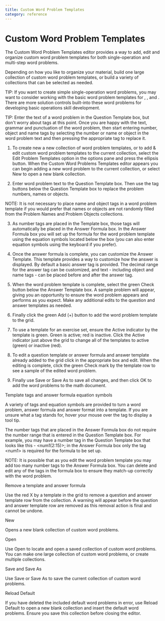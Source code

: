 ```yaml
---
title: Custom Word Problem Templates
category: reference
---
```


# Custom Word Problem Templates

The Custom Word Problem Templates editor provides a way to add, edit and organize custom word problem templates for both single-operation and multi-step word problems.

Depending on how you like to organize your material, build one large collection of custom word problem templates, or build a variety of collections that can be selected as needed.

TIP: If you want to create simple single-operation word problems, you may want to consider working with the basic word problem templates for , , and . There are more solution controls built-into these word problems for developing basic operations skill development.

TIP: Enter the text of a word problem in the Question Template box, but don't worry about tags at this point. Once you are happy with the text, grammar and punctuation of the word problem, then start entering number, object and name tags by selecting the number or name or object in the word problem text and then pressing the appropriate tag to replace it.

1. To create new a new collection of word problem templates, or to add & edit custom word problem templates to the current collection, select the Edit Problem Templates option in the options pane and press the ellipsis button. When the Custom Word Problems Templates editor appears you can begin adding a new word problem to the current collection, or select New to open a new blank collection.

2. Enter word problem text to the Question Template box. Then use the tag buttons below the Question Template box to replace the problem numbers, names or objects.

NOTE: It is not necessary to place name and object tags in a word problem template if you would prefer that names or objects are not randomly filled from the Problem Names and Problem Objects collections.

3. As number tags are placed in the Template box, those tags will automatically be placed in the Answer Formula box. In the Answer Formula box you will set up the formula for the word problem template using the equation symbols located below the box (you can also enter equation symbols using the keyboard if you prefer).

4. Once the answer formula is complete, you can customize the Answer Template. This template provides a way to customize how the answer is displayed. By default a basic answer tag is provided. The decimal range for the answer tag can be customized, and text - including object and name tags - can be placed before and after the answer tag.

5. When the word problem template is complete, select the green Check button below the Answer Template box. A sample problem will appear, giving you an opportunity to ensure the word problem appears and performs as you expect. Make any additional edits to the question and answer templates as needed.

6. Finally click the green Add (+) button to add the word problem template to the grid.

7. To use a template for an exercise set, ensure the Active indicator by the template is green. Green is active; red is inactive. Click the Active indicator just above the grid to change all of the templates to active (green) or inactive (red).

8. To edit a question template or answer formula and answer template already added to the grid click in the appropriate box and edit. When the editing is complete, click the green Check mark by the template row to see a sample of the edited word problem.

9. Finally use Save or Save As to save all changes, and then click OK to add the word problems to the math document.

Template tags and answer formula equation symbols

A variety of tags and equation symbols are provided to turn a word problem, answer formula and answer format into a template. If you are unsure what a tag stands for, hover your mouse over the tag to display a tool tip.

The number tags that are placed in the Answer Formula box do not require the number range that is entered in the Question Template box. For example, you may have a number tag in the Question Template box that looks like this - &lt;num1(2:15)&gt;; in the Answer Formula box only the tag &lt;num1&gt; is required for the formula to be set up.

NOTE: It is possible that as you edit the word problem template you may add too many number tags to the Answer Formula box. You can delete and edit any of the tags in the formula box to ensure they match-up correctly with the word problem.

Remove a template and answer formula

Use the red X by a template in the grid to remove a question and answer template row from the collection. A warning will appear before the question and answer template row are removed as this removal action is final and cannot be undone.

New

Opens a new blank collection of custom word problems.

Open

Use Open to locate and open a saved collection of custom word problems. You can make one large collection of custom word problems, or create multiple collections.

Save and Save As

Use Save or Save As to save the current collection of custom word problems.

Reload Default

If you have deleted the included default word problems in error, use Reload Default to open a new blank collection and insert the default word problems. Ensure you save this collection before closing the editor.
